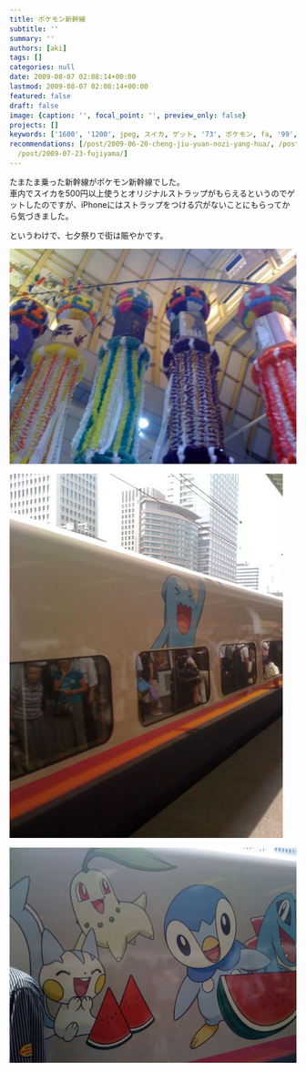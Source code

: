 ```yaml
---
title: ポケモン新幹線
subtitle: ''
summary: ''
authors: [aki]
tags: []
categories: null
date: 2009-08-07 02:08:14+00:00
lastmod: 2009-08-07 02:08:14+00:00
featured: false
draft: false
image: {caption: '', focal_point: '', preview_only: false}
projects: []
keywords: ['1600', '1200', jpeg, スイカ, ゲット, '73', ポケモン, fa, '99', '87']
recommendations: [/post/2009-06-20-cheng-jiu-yuan-nozi-yang-hua/, /post/2010-09-04-tun-zu-xing-tutekimasita/,
  /post/2009-07-23-fujiyama/]
---
```

たまたま乗った新幹線がポケモン新幹線でした。  
車内でスイカを500円以上使うとオリジナルストラップがもらえるというのでゲットしたのですが、iPhoneにはストラップをつける穴がないことにもらってから気づきました。

というわけで、七夕祭りで街は賑やかです。

![](l_1600_1200_f3df8735-9c7e-45fa-a572-596efa21a5b9.jpeg)
  
![](p_1600_1200_1efe7c75-6f73-4a32-b99a-4e58c87d9b82.jpeg)
  
![](l_1600_1200_8d24e402-cded-4380-b40c-049fdd6bd555.jpeg)


